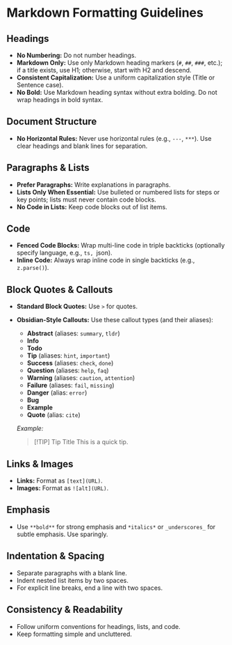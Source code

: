 # Markdown Formatting Guidelines

## Headings

- **No Numbering:** Do not number headings.
- **Markdown Only:** Use only Markdown heading markers (`#`, `##`, `###`, etc.); if a title exists, use H1; otherwise, start with H2 and descend.
- **Consistent Capitalization:** Use a uniform capitalization style (Title or Sentence case).
- **No Bold:** Use Markdown heading syntax without extra bolding. Do not wrap headings in bold syntax.

## Document Structure

- **No Horizontal Rules:** Never use horizontal rules (e.g., `---`, `***`). Use clear headings and blank lines for separation.

## Paragraphs & Lists

- **Prefer Paragraphs:** Write explanations in paragraphs.
- **Lists Only When Essential:** Use bulleted or numbered lists for steps or key points; lists must never contain code blocks.
- **No Code in Lists:** Keep code blocks out of list items.

## Code

- **Fenced Code Blocks:** Wrap multi-line code in triple backticks (optionally specify language, e.g., `ts, `json).
- **Inline Code:** Always wrap inline code in single backticks (e.g., `z.parse()`).

## Block Quotes & Callouts

- **Standard Block Quotes:** Use `>` for quotes.
- **Obsidian-Style Callouts:** Use these callout types (and their aliases):
  - **Abstract** (aliases: `summary`, `tldr`)
  - **Info**
  - **Todo**
  - **Tip** (aliases: `hint`, `important`)
  - **Success** (aliases: `check`, `done`)
  - **Question** (aliases: `help`, `faq`)
  - **Warning** (aliases: `caution`, `attention`)
  - **Failure** (aliases: `fail`, `missing`)
  - **Danger** (alias: `error`)
  - **Bug**
  - **Example**
  - **Quote** (alias: `cite`)

  _Example:_

  > [!TIP] Tip Title
  > This is a quick tip.

## Links & Images

- **Links:** Format as `[text](URL)`.
- **Images:** Format as `![alt](URL)`.

## Emphasis

- Use `**bold**` for strong emphasis and `*italics*` or `_underscores_` for subtle emphasis. Use sparingly.

## Indentation & Spacing

- Separate paragraphs with a blank line.
- Indent nested list items by two spaces.
- For explicit line breaks, end a line with two spaces.

## Consistency & Readability

- Follow uniform conventions for headings, lists, and code.
- Keep formatting simple and uncluttered.
